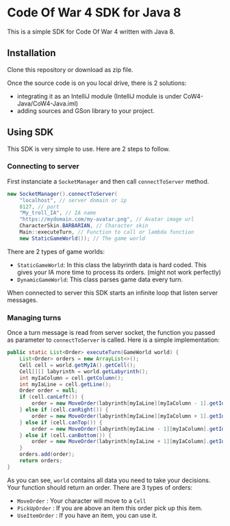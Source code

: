 # Code Of War 4 SDK for Java 8
This is a simple SDK for Code Of War 4 written with Java 8.

## Installation
Clone this repository or download as zip file. 

Once the source code is on you local drive, there is 2 solutions: 
- integrating it as an IntelliJ module (IntelliJ module is under CoW4-Java/CoW4-Java.iml)
- adding sources and GSon library to your project.

## Using SDK
This SDK is very simple to use. Here are 2 steps to follow.
### Connecting to server
First instanciate a `SocketManager` and then call `connectToServer` method.
```java
new SocketManager().connectToServer(
    "localhost", // server domain or ip
    8127, // port
    "My_troll_IA", // IA name
    "https://mydomain.com/my-avatar.png", // Avatar image url
    CharacterSkin.BARBARIAN, // Character skin
    Main::executeTurn, // Function to call or lambda function
    new StaticGameWorld()); // The game world
```
There are 2 types of game worlds:
- `StaticGameWorld`: In this class the labyrinth data is hard coded. This gives your IA more time to process its orders. (might not work perfectly)
- `DynamicGameWorld`: This class parses game data every turn.

When connected to server this SDK starts an infinite loop that listen server messages.

### Managing turns
Once a turn message is read from server socket, the function you passed as parameter to `connectToServer` is called. Here is a simple implementation:

```java
public static List<Order> executeTurn(GameWorld world) {
    List<Order> orders = new ArrayList<>();
    Cell cell = world.getMyIA().getCell();
    Cell[][] labyrinth = world.getLabyrinth();
    int myIaColumn = cell.getColumn();
    int myIaLine = cell.getLine();
    Order order = null;
    if (cell.canLeft()) {
        order = new MoveOrder(labyrinth[myIaLine][myIaColumn - 1].getId());
    } else if (cell.canRight()) {
        order = new MoveOrder(labyrinth[myIaLine][myIaColumn + 1].getId());
    } else if (cell.canTop()) {
        order = new MoveOrder(labyrinth[myIaLine - 1][myIaColumn].getId());
    } else if (cell.canBottom()) {
        order = new MoveOrder(labyrinth[myIaLine + 1][myIaColumn].getId());
    }
    orders.add(order);
    return orders;
}
```

As you can see, `world` contains all data you need to take your decisions. Your function should return an order. There are 3 types of orders:
- `MoveOrder` : Your character will move to a `Cell`
- `PickUpOrder` : If you are above an item this order pick up this item.
- `UseItemOrder` : If you have an item, you can use it.
